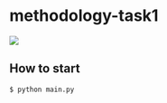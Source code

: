 # methodology-task1
<a href="https://codeclimate.com/github/fearsd/methodology-task1/maintainability"><img src="https://api.codeclimate.com/v1/badges/2a0e624fe13d9f6b4051/maintainability" /></a>

## How to start
```
$ python main.py
```